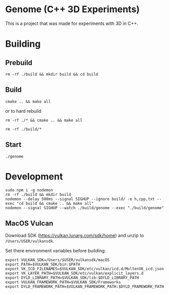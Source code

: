 # Genome (C++ 3D Experiments)

This is a project that was made for experiments with 3D in C++.

# Building

## Prebuild

```
rm -rf ./build && mkdir build && cd build
```

## Build

```
cmake .. && make all
```

or to hard rebuild

```
rm -rf ./* && cmake .. && make all
```

```
rm -rf ./build/*
```

## Start

```
./genome
```

# Development

```
sudo npm i -g nodemon
rm -rf ./build && mkdir build
nodemon --delay 500ms --signal SIGHUP --ignore build/ -e h,cpp,txt --exec "cd build && cmake .. && make all"
nodemon --signal SIGHUP --watch ./build/genome --exec "./build/genome"
```

## MacOS Vulcan

Download SDK (https://vulkan.lunarg.com/sdk/home) and unzip to `/Users/USER/vulkansdk`.

Set there environment variables before building:

```
export VULKAN_SDK=/Users/$USER/vulkansdk/macOS
export PATH=$VULKAN_SDK/bin:$PATH
export VK_ICD_FILENAMES=$VULKAN_SDK/etc/vulkan/icd.d/MoltenVK_icd.json
export VK_LAYER_PATH=$VULKAN_SDK/etc/vulkan/explicit_layers.d
export DYLD_LIBRARY_PATH=$VULKAN_SDK/lib:$DYLD_LIBRARY_PATH
export VULKAN_FRAMEWORK_PATH=$VULKAN_SDK/Frameworks
export DYLD_FRAMEWORK_PATH=$VULKAN_FRAMEWORK_PATH:$DYLD_FRAMEWORK_PATH
```
